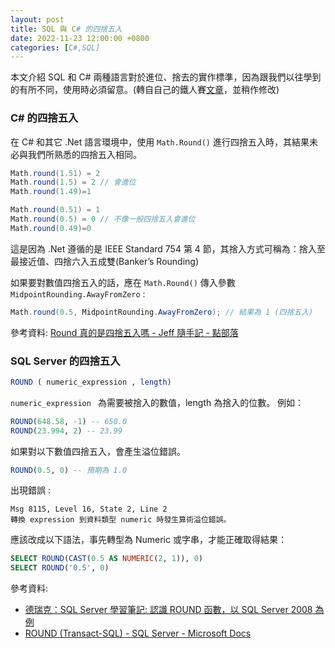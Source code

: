 ```yaml
---
layout: post
title: SQL 與 C# 的四捨五入
date: 2022-11-23 12:00:00 +0800
categories: [C#,SQL]
---
```


本文介紹 SQL 和 C# 兩種語言對於進位、捨去的實作標準，因為跟我們以往學到的有所不同，使用時必須留意。(轉自自己的鐵人賽[文章](https://ithelp.ithome.com.tw/articles/10305058)，並稍作修改)

### C# 的四捨五入

在 C# 和其它 .Net 語言環境中，使用 `Math.Round()` 進行四捨五入時，其結果未必與我們所熟悉的四捨五入相同。

``` csharp
Math.round(1.51) = 2
Math.round(1.5) = 2 // 會進位
Math.round(1.49)=1

Math.round(0.51) = 1
Math.round(0.5) = 0 // 不像一般四捨五入會進位
Math.round(0.49)=0
```

這是因為 .Net 遵循的是 IEEE Standard 754 第 4 節，其捨入方式可稱為：捨入至最接近值、四捨六入五成雙(Banker’s Rounding)

如果要對數值四捨五入的話，應在 `Math.Round()` 傳入參數 `MidpointRounding.AwayFromZero` :

``` csharp
Math.round(0.5, MidpointRounding.AwayFromZero); // 結果為 1 (四捨五入)
```

參考資料: [Round 真的是四捨五入嗎 - Jeff 隨手記 - 點部落](https://dotblogs.com.tw/jeff-yeh/2009/06/15/8834)

### SQL Server 的四捨五入

```sql
ROUND ( numeric_expression , length)  
```

`numeric_expression ` 為需要被捨入的數值，length 為捨入的位數。
例如：

```sql
ROUND(648.58, -1) -- 650.0
ROUND(23.994, 2) -- 23.99
```

如果對以下數值四捨五入，會產生溢位錯誤。

```sql
ROUND(0.5, 0) -- 預期為 1.0
```

出現錯誤 :

```
Msg 8115, Level 16, State 2, Line 2
轉換 expression 到資料類型 numeric 時發生算術溢位錯誤。
```

應該改成以下語法，事先轉型為 Numeric 或字串，才能正確取得結果：

```sql
SELECT ROUND(CAST(0.5 AS NUMERIC(2, 1)), 0)
SELECT ROUND('0.5', 0)
```

參考資料:
- [德瑞克：SQL Server 學習筆記: 認識 ROUND 函數，以 SQL Server 2008 為例](http://sharedderrick.blogspot.com/2009/06/round-sql-server-2008.html)
- [ROUND (Transact-SQL) - SQL Server - Microsoft Docs](https://docs.microsoft.com/zh-tw/sql/t-sql/functions/round-transact-sql?view=sql-server-ver16)
